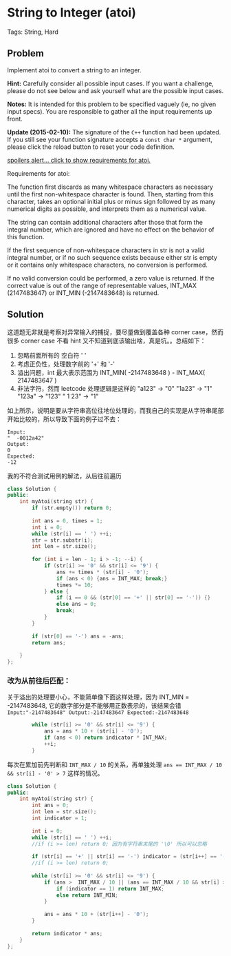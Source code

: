 # String to Integer (atoi)

Tags: String, Hard

## Problem

Implement atoi to convert a string to an integer.

**Hint:** Carefully consider all possible input cases. If you want a challenge, please do not see below and ask yourself what are the possible input cases.

**Notes:** It is intended for this problem to be specified vaguely (ie, no given input specs). You are responsible to gather all the input requirements up front.

**Update (2015-02-10):**
The signature of the `C++` function had been updated. If you still see your function signature accepts a `const char *` argument, please click the reload button  to reset your code definition.

[spoilers alert... click to show requirements for atoi.](https://leetcode.com/problems/string-to-integer-atoi/description/#)

Requirements for atoi:

The function first discards as many whitespace characters as necessary until the first non-whitespace character is found. Then, starting from this character, takes an optional initial plus or minus sign followed by as many numerical digits as possible, and interprets them as a numerical value.

The string can contain additional characters after those that form the integral number, which are ignored and have no effect on the behavior of this function.

If the first sequence of non-whitespace characters in str is not a valid integral number, or if no such sequence exists because either str is empty or it contains only whitespace characters, no conversion is performed.

If no valid conversion could be performed, a zero value is returned. If the correct value is out of the range of representable values, INT_MAX (2147483647) or INT_MIN (-2147483648) is returned.

## Solution

这道题无非就是考察对异常输入的捕捉，要尽量做到覆盖各种 corner case，然而很多 corner case 不看 hint 又不知道到底该输出啥，真是坑。。总结如下：

1. 忽略前面所有的 空白符 ' '
2. 考虑正负性，处理数字前的 '+' 和 '-'
3. 溢出问题，int 最大表示范围为 INT_MIN( -2147483648 ) - INT_MAX( 2147483647 )
4. 非法字符，然而 leetcode 处理逻辑是这样的 "a123" -> "0"    "1a23" -> "1"    "123a" -> "123"  "  1  23" -> "1"

如上所示，说明是要从字符串高位往地位处理的，而我自己的实现是从字符串尾部开始比较的，所以导致下面的例子过不去： 

```
Input:
"  -0012a42"
Output:
0
Expected:
-12
```

我的不符合测试用例的解法，从后往前遍历

```cpp
class Solution {
public:
    int myAtoi(string str) {
        if (str.empty()) return 0;
        
        int ans = 0, times = 1;
        int i = 0;
        while (str[i] == ' ') ++i;
        str = str.substr(i);
        int len = str.size();        
        
        for (int i = len - 1; i > -1; --i) {
            if (str[i] >= '0' && str[i] <= '9') {
                ans += times * (str[i] - '0');
                if (ans < 0) {ans = INT_MAX; break;}
                times *= 10;
            } else {
                if (i == 0 && (str[0] == '+' || str[0] == '-')) {}
                else ans = 0;
                break;
            }
        }
        
        if (str[0] == '-') ans = -ans;
        return ans;             
             
    }
};
```

### 改为从前往后匹配：

关于溢出的处理要小心，不能简单像下面这样处理，因为 INT_MIN =  -2147483648, 它的数字部分是不能够用正数表示的，该结果会错`Input:"-2147483648" Output:-2147483647 Expected:-2147483648`

```cpp
        while (str[i] >= '0' && str[i] <= '9') {
            ans = ans * 10 + (str[i] - '0');
            if (ans < 0) return indicator * INT_MAX;
            ++i;
        }
```

每次在累加前先判断和 `INT_MAX / 10` 的关系，再单独处理 `ans == INT_MAX / 10 && str[i] - '0' > 7` 这样的情况。

```cpp
class Solution {
public:
    int myAtoi(string str) {
        int ans = 0;
        int len = str.size();
        int indicator = 1;
        
        int i = 0;
        while (str[i] == ' ') ++i;
        //if (i >= len) return 0; 因为有字符串末尾的 '\0' 所以可以忽略
        
        if (str[i] == '+' || str[i] == '-') indicator = (str[i++] == '-') ? -1 : 1;
        //if (i >= len) return 0;
        
        while (str[i] >= '0' && str[i] <= '9') {
            if (ans >  INT_MAX / 10 || (ans == INT_MAX / 10 && str[i] > '7')) {
                if (indicator == 1) return INT_MAX;
                else return INT_MIN;
            }
            
            ans = ans * 10 + (str[i++] - '0');
        }
        
        return indicator * ans;
    }
};
```

